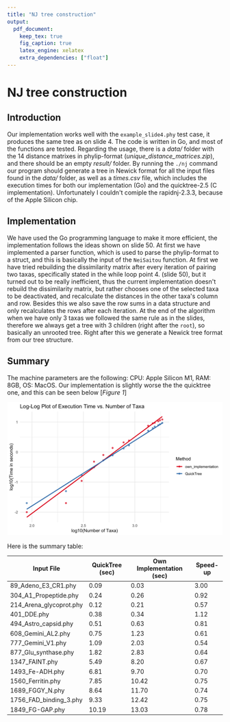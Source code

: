 ```yaml
---
title: "NJ tree construction"
output:
  pdf_document:
    keep_tex: true
    fig_caption: true
    latex_engine: xelatex
    extra_dependencies: ["float"]
---
```


# NJ tree construction

## Introduction

Our implementation works well with the `example_slide4.phy` test case, it produces the same tree as on slide 4. The code is written in Go, and most of the functions are tested. Regarding the usage, there is a _data/_ folder with the 14 distance matrixes in phylip-format (_unique_distance_matrices.zip_), and there should be an empty _result/_ folder. By running the `./nj` command our program should generate a tree in Newick format for all the input files found in the _data/_ folder, as well as a _times.csv_ file, which includes the execution times for both our implementation (Go) and the quicktree-2.5 (C implementation). Unfortunately I couldn't comiple the rapidnj-2.3.3, because of the Apple Silicon chip.

## Implementation

We have used the Go programming language to make it more efficient, the implementation follows the ideas shown on slide 50. At first we have implemented a parser function, which is used to parse the phylip-format to a struct, and this is basically the input of the `NeiSaitou` function. At first we have tried rebuilding the dissimilarity matrix after every iteration of pairing two taxas, specifically stated in the while loop point 4. (slide 50), but it turned out to be really inefficient, thus the current implementation doesn't rebuild the dissimilarity matrix, but rather chooses one of the selected taxa to be deactivated, and recalculate the distances in the other taxa's column and row. Besides this we also save the row sums in a data structure and only recalculates the rows after each iteration. At the end of the algorithm when we have only 3 taxas we followed the same rule as in the slides, therefore we always get a tree with 3 children (right after the `root`), so basically an unrooted tree. Right after this we generate a Newick tree format from our tree structure.
<br>

## Summary

The machine parameters are the following: CPU: Apple Silicon M1, RAM: 8GB, OS: MacOS. Our implementation is slightly worse the the quicktree one, and this can be seen below [*Figure 1*]

![Benchmark Results](benchmark.png)

Here is the summary table:

| Input File                   | QuickTree (sec) | Own Implementation (sec) | Speed-up |
| ---------------------------- | --------------- | ------------------------ | -------- |
| 89_Adeno_E3_CR1.phy          | 0.09            | 0.03                     | 3.00     |
| 304_A1_Propeptide.phy        | 0.24            | 0.26                     | 0.92     |
| 214_Arena_glycoprot.phy      | 0.12            | 0.21                     | 0.57     |
| 401_DDE.phy                  | 0.38            | 0.34                     | 1.12     |
| 494_Astro_capsid.phy         | 0.51            | 0.63                     | 0.81     |
| 608_Gemini_AL2.phy           | 0.75            | 1.23                     | 0.61     |
| 777_Gemini_V1.phy            | 1.09            | 2.03                     | 0.54     |
| 877_Glu_synthase.phy         | 1.82            | 2.83                     | 0.64     |
| 1347_FAINT.phy               | 5.49            | 8.20                     | 0.67     |
| 1493_Fe-ADH.phy              | 6.81            | 9.70                     | 0.70     |
| 1560_Ferritin.phy            | 7.85            | 10.42                    | 0.75     |
| 1689_FGGY_N.phy              | 8.64            | 11.70                    | 0.74     |
| 1756_FAD_binding_3.phy       | 9.33            | 12.42                    | 0.75     |
| 1849_FG-GAP.phy              | 10.19           | 13.03                    | 0.78     |
